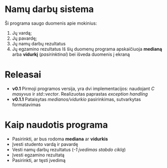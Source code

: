 # Namų darbų sistema
Ši programa saugo duomenis apie mokinius:
1. Jų vardą;
2. Jų pavardę;
3. Jų namų darbų rezultatus
4. Jų egzamino rezultatus
Iš šių duomenų programa apskaičiuoja **medianą** arba **vidurkį** (*pasirinktinai*) bei išveda duomenis į ekraną
# Releasai
- **v0.1** Pirmoji programos versija, yra dvi implementacijos: naudojant *C masyvus* ir *std::vector*. Realizuotas paprastas *exception handling*
- **v0.1.1** Pataisytas *medianos/vidurkio* pasirinkimas, sutvarkytas formatavimas

# Kaip naudotis programa
- Pasirinkti, ar bus rodoma **mediana** ar **vidurkis**
- Įvesti studento vardą ir pavardę
- Vesti namų darbų rezultatus (*-1 įvedimas stabdo ciklą*)
- Įvesti egzamino rezultatą
- Pasirinkti, ar tęsti įvedimą
